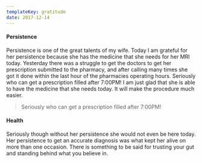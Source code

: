 ```yaml
---
templateKey: gratitude
date: 2017-12-14
---
```


#### Persistence

Persistence is one of the great talents of my wife. Today I am grateful for her
persistence because she has the medicine that she needs for her MRI today.
Yesterday there was a struggle to get the doctors to get her prescription
submitted to the pharmacy, and after calling many times she got it done within
the last hour of the pharmacies operating hours. Seriously who can get a
prescription filled after 7:00PM! I am just glad that she is able to have the
medicine that she needs today. It will make the procedure much easier.

> Seriously who can get a prescription filled after 7:00PM!

#### Health

Seriously though without her persistence she would not even be here today. Her
persistence to get an accurate diagnosis was what kept her alive on more than
one occasion. There is something to be said for trusting your gut and standing
behind what you believe in.
